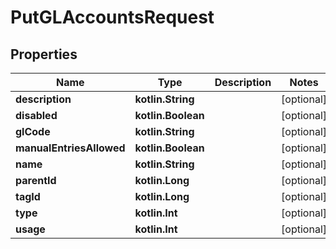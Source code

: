 
# PutGLAccountsRequest

## Properties
| Name | Type | Description | Notes |
| ------------ | ------------- | ------------- | ------------- |
| **description** | **kotlin.String** |  |  [optional] |
| **disabled** | **kotlin.Boolean** |  |  [optional] |
| **glCode** | **kotlin.String** |  |  [optional] |
| **manualEntriesAllowed** | **kotlin.Boolean** |  |  [optional] |
| **name** | **kotlin.String** |  |  [optional] |
| **parentId** | **kotlin.Long** |  |  [optional] |
| **tagId** | **kotlin.Long** |  |  [optional] |
| **type** | **kotlin.Int** |  |  [optional] |
| **usage** | **kotlin.Int** |  |  [optional] |



